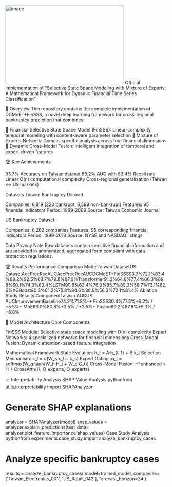<img width="369" height="246" alt="image" src="https://github.com/user-attachments/assets/7e1d9c77-06bd-4e8d-963a-69fcca7a076e" />
Official implementation of "Selective State Space Modeling with Mixture of Experts: A Mathematical Framework for Dynamic Financial Time Series Classification"

🚀 Overview
This repository contains the complete implementation of DCMoET+FinSSS, a novel deep learning framework for cross-regional bankruptcy prediction that combines:

🧠 Financial Selective State Space Model (FinSSS): Linear-complexity temporal modeling with content-aware parameter selection
👥 Mixture of Experts Network: Domain-specific analysis across four financial dimensions
🔄 Dynamic Cross-Modal Fusion: Intelligent integration of temporal and expert-driven features

🏆 Key Achievements

93.7% Accuracy on Taiwan dataset
89.2% AUC with 83.4% Recall rate
Linear O(n) computational complexity
Cross-regional generalization (Taiwan ↔ US markets)

 Datasets
Taiwan Bankruptcy Dataset

Companies: 6,819 (220 bankrupt, 6,599 non-bankrupt)
Features: 95 financial indicators
Period: 1999-2009
Source: Taiwan Economic Journal

US Bankruptcy Dataset

Companies: 8,262 companies
Features: 95 corresponding financial indicators
Period: 1999-2018
Source: NYSE and NASDAQ listings

Data Privacy Note
Raw datasets contain sensitive financial information and are provided in anonymized, aggregated form compliant with data protection regulations.

🏆 Results
Performance Comparison
ModelTaiwan DatasetUS DatasetAccPrecRecAUCAccPrecRecAUCDCMoET+FinSSS93.7%72.1%83.4%89.2%92.5%68.7%79.8%87.6%Transformer91.2%64.8%77.4%86.3%89.8%60.1%74.3%83.4%LSTM90.8%63.4%76.9%85.7%89.3%58.7%73.1%82.6%XGBoost90.3%61.2%75.8%84.6%88.9%56.3%72.1%81.4%
Ablation Study Results
ComponentTaiwan AUCUS AUCImprovementBaseline74.2%71.8%-+ FinSSS80.4%77.3%+6.2% / +5.5%+ MoE83.9%80.8%+3.5% / +3.5%+ Fusion89.2%87.6%+5.3% / +6.8%

🔧 Model Architecture
Core Components

FinSSS Module: Selective state space modeling with O(n) complexity
Expert Networks: 4 specialized networks for financial dimensions
Cross-Modal Fusion: Dynamic attention-based feature integration

Mathematical Framework
State Evolution: h_t = Ā·h_{t-1} + B̄·x_t
Selection Mechanism: s_t = σ(W_s·x_t + b_s)
Expert Gating: α_t = softmax(W_g·tanh(W_h·H_t + W_c·C_t))
Cross-Modal Fusion: H^enhanced = H + CrossAttn(H, O_experts, O_experts)

📈 Interpretability Analysis
SHAP Value Analysis
pythonfrom utils.interpretability import SHAPAnalyzer

# Generate SHAP explanations
analyzer = SHAPAnalyzer(model)
shap_values = analyzer.explain_predictions(test_data)
analyzer.plot_feature_importance(shap_values)
Case Study Analysis
pythonfrom experiments.case_study import analyze_bankruptcy_cases

# Analyze specific bankruptcy cases
results = analyze_bankruptcy_cases(
    model=trained_model,
    companies=['Taiwan_Electronics_001', 'US_Retail_042'],
    forecast_horizon=24
)
